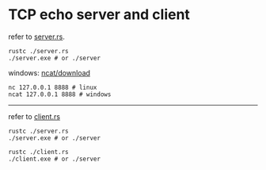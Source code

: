 # TCP echo server and client
refer to [server.rs](./server.rs).
```shell
rustc ./server.rs
./server.exe # or ./server
```
windows: [ncat/download](https://nmap.org/download.html#windows)
```shell
nc 127.0.0.1 8888 # linux
ncat 127.0.0.1 8888 # windows
```
---
refer to [client.rs](./client.rs)
```shell
rustc ./server.rs
./server.exe # or ./server
```
```shell
rustc ./client.rs
./client.exe # or ./server
```